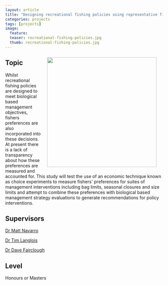 ```yaml
---
layout: article
title: "Designing recreational fishing policies using representative fisher preferences"
categories: projects
tags: [projects]
image:
  feature: 
  teaser: recreational-fishing-policies.jpg
  thumb: recreational-fishing-policies.jpg
---
```

<img src='/images/recreational-fishing-policies.jpg' align='right' width="350" hspace="20" vspace="10">

## Topic
Whilst recreational fishing policies are designed to meet biological based management objectives, fishers preferences are also incorporated into these decisions. At present there is a lack of transparency about how these preferences are measured and accounted for. This study will test the use of an economic technique known as choice experiments to measure fishers' preferences for suites of management interventions including bag limits, seasonal closures and size limits and attempt to combine these preferences with biological based management strategy evaluations to generate recommendations for policy interventions. 

## Supervisors
[Dr Matt Navarro](mailto:matthew.navarro@uwa.edu.au)

[Dr Tim Langlois](mailto:tim.langlois@uwa.edu.au)

[Dr Dave Fairclough](mailto:David.Fairclough@fish.wa.gov.au)

## Level
Honours or Masters
